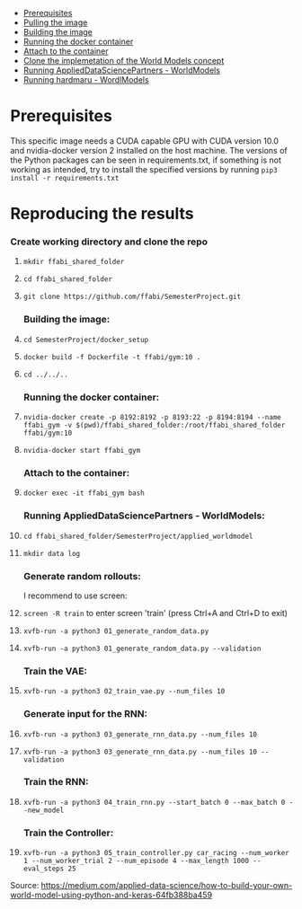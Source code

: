 - [Prerequisites](#prerequisites)
- [Pulling the image](#pulling-the-image)
- [Building the image](#building-the-image)
- [Running the docker container](#running-the-docker-container)
- [Attach to the container](#attach-to-the-container)
- [Clone the implemetation of the World Models concept](#clone-the-implemetation-of-the-world-models-concept)
- [Running AppliedDataSciencePartners - WorldModels](#running-applied-data-science-partners-world-models)
- [Running hardmaru - WordlModels](#running-hardmaru-wordl-models)

# Prerequisites
This specific image needs a CUDA capable GPU with CUDA version 10.0 and nvidia-docker version 2 installed on the host machine. The versions of the Python packages can be seen in requirements.txt, if something is not working as intended, try to install the specified versions by running `pip3 install -r requirements.txt`

# Reproducing the results

   ### Create working directory and clone the repo

1. `mkdir ffabi_shared_folder`

1. `cd ffabi_shared_folder`

1. `git clone https://github.com/ffabi/SemesterProject.git`

   ### Building the image:

1. `cd SemesterProject/docker_setup`

1. `docker build -f Dockerfile -t ffabi/gym:10 .`

1. `cd ../../..`

    ### Running the docker container:

1. `nvidia-docker create -p 8192:8192 -p 8193:22 -p 8194:8194 --name ffabi_gym -v $(pwd)/ffabi_shared_folder:/root/ffabi_shared_folder ffabi/gym:10`

1. `nvidia-docker start ffabi_gym`

    ### Attach to the container:

1. `docker exec -it ffabi_gym bash`

    ### Running AppliedDataSciencePartners - WorldModels:

1. `cd ffabi_shared_folder/SemesterProject/applied_worldmodel`

1. `mkdir data log`

    ### Generate random rollouts:
    I recommend to use screen:
    
1. `screen -R train` to enter screen 'train' (press Ctrl+A and Ctrl+D to exit)
 
1. `xvfb-run -a python3 01_generate_random_data.py`

1. `xvfb-run -a python3 01_generate_random_data.py --validation`

    ### Train the VAE:

1. `xvfb-run -a python3 02_train_vae.py --num_files 10`

   ### Generate input for the RNN:

1. `xvfb-run -a python3 03_generate_rnn_data.py --num_files 10`

1. `xvfb-run -a python3 03_generate_rnn_data.py --num_files 10 --validation`

   ### Train the RNN:

1. `xvfb-run -a python3 04_train_rnn.py --start_batch 0 --max_batch 0 --new_model`

   ### Train the Controller:

1. `xvfb-run -a python3 05_train_controller.py car_racing --num_worker 1 --num_worker_trial 2 --num_episode 4 --max_length 1000 --eval_steps 25`

Source:
<https://medium.com/applied-data-science/how-to-build-your-own-world-model-using-python-and-keras-64fb388ba459>


